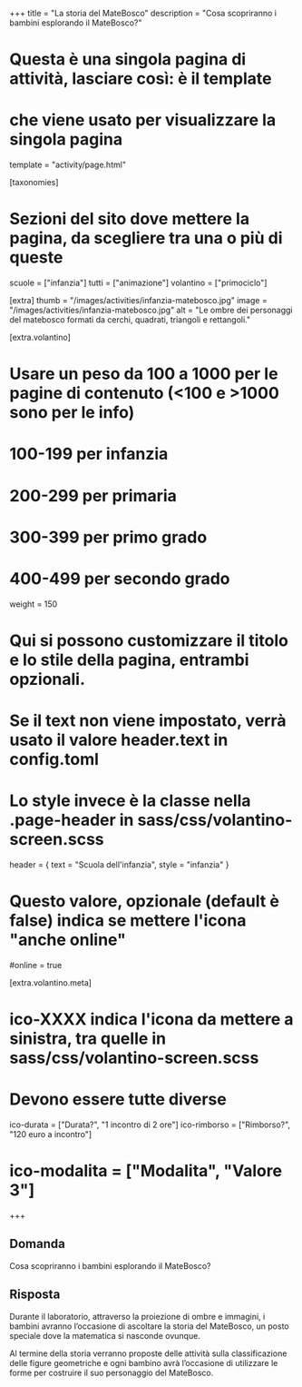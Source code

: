 +++
title = "La storia del MateBosco"
description = "Cosa scopriranno i bambini esplorando il MateBosco?"

# Questa è una singola pagina di attività, lasciare così: è il template
# che viene usato per visualizzare la singola pagina
template = "activity/page.html"

[taxonomies]
# Sezioni del sito dove mettere la pagina, da scegliere tra una o più di queste
scuole = ["infanzia"]
tutti = ["animazione"]
volantino = ["primociclo"]

[extra]
thumb = "/images/activities/infanzia-matebosco.jpg"
image = "/images/activities/infanzia-matebosco.jpg"
alt = "Le ombre dei personaggi del matebosco formati da cerchi, quadrati, triangoli e rettangoli."

[extra.volantino]
# Usare un peso da 100 a 1000 per le pagine di contenuto (<100 e >1000 sono per le info)
# 100-199 per infanzia
# 200-299 per primaria
# 300-399 per primo grado
# 400-499 per secondo grado
weight = 150
# Qui si possono customizzare il titolo e lo stile della pagina, entrambi opzionali.
# Se il text non viene impostato, verrà usato il valore header.text in config.toml
# Lo style invece è la classe nella .page-header in sass/css/volantino-screen.scss
header = { text = "Scuola dell'infanzia", style = "infanzia" }
# Questo valore, opzionale (default è false) indica se mettere l'icona "anche online"
#online = true

[extra.volantino.meta]
# ico-XXXX indica l'icona da mettere a sinistra, tra quelle in sass/css/volantino-screen.scss
# Devono essere tutte diverse 
ico-durata = ["Durata?", "1 incontro di 2 ore"]
ico-rimborso = ["Rimborso?", "120 euro a incontro"]
# ico-modalita = ["Modalita", "Valore 3"]
+++

<h2 class="ico ico-infanzia-domanda">Domanda</h2>

Cosa scopriranno i bambini esplorando il MateBosco? 

<h2 class="ico ico-infanzia-risposta">Risposta</h2>

Durante il laboratorio, attraverso la proiezione di ombre e immagini, i bambini avranno l’occasione di ascoltare la storia del MateBosco, un posto speciale dove la matematica si nasconde ovunque.  

Al termine della storia verranno proposte delle attività sulla classificazione delle figure geometriche e ogni bambino avrà l’occasione di utilizzare le forme per costruire il suo personaggio del MateBosco. 
